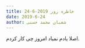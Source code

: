 ```yaml
---
title: خاطره روز 2019-6-24
date: 2019-6-24
author: شعبان محمد حسنی
---
```


اصلا یادم نمیاد امروز چی کار کردم.